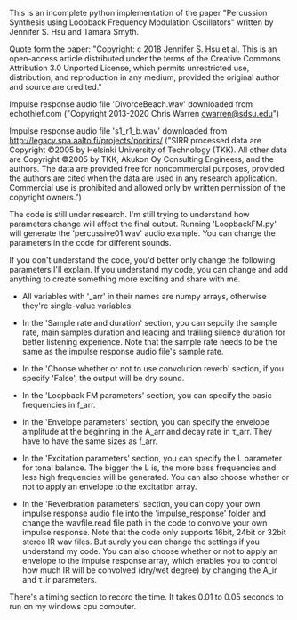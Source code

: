 This is an incomplete python implementation of the paper "Percussion Synthesis using Loopback Frequency Modulation Oscillators" written by Jennifer S. Hsu and Tamara Smyth.

Quote form the paper:
"Copyright: c 2018 Jennifer S. Hsu et al. This is an open-access article distributed under the terms of the Creative Commons Attribution 3.0 Unported License, which permits unrestricted use, distribution, and reproduction in any medium, provided the original author and source are credited."

Impulse response audio file 'DivorceBeach.wav' downloaded from echothief.com ("Copyright 2013-2020 Chris Warren cwarren@sdsu.edu") 

Impulse response audio file 's1_r1_b.wav' downloaded from http://legacy.spa.aalto.fi/projects/poririrs/ ("SIRR processed data are Copyright ©2005 by Helsinki University of Technology (TKK). All other data are Copyright ©2005 by TKK, Akukon Oy Consulting Engineers, and the authors. The data are provided free for noncommercial purposes, provided the authors are cited when the data are used in any research application. Commercial use is prohibited and allowed only by written permission of the copyright owners.")

The code is still under research. I'm still trying to understand how parameters change will affect the final output. Running 'LoopbackFM.py' will generate the 'percussive01.wav' audio example. You can change the parameters in the code for different sounds. 

If you don't understand the code, you'd better only change the following parameters I'll explain. If you understand my code, you can change and add anything to create something more exciting and share with me.

- All variables with '_arr' in their names are numpy arrays, otherwise they're single-value variables.

- In the 'Sample rate and duration' section, you can sepcify the sample rate, main samples duration and leading and trailing silence duration for better listening experience. Note that the sample rate needs to be the same as the impulse response audio file's sample rate.

- In the 'Choose whether or not to use convolution reverb' section, if you specify 'False', the output will be dry sound.

- In the 'Loopback FM parameters' section, you can specify the basic frequencies in f_arr.

- In the 'Envelope parameters' section, you can specify the envelope amplitude at the beginning in the A_arr and decay rate in τ_arr. They have to have the same sizes as f_arr.

- In the 'Excitation parameters' section, you can specify the L parameter for tonal balance. The bigger the L is, the more bass frequencies and less high frequencies will be generated. You can also choose whether or not to apply an envelope to the excitation array.

- In the 'Reverbration parameters' section, you can copy your own impulse response audio file into the 'impulse_response' folder and change the wavfile.read file path in the code to convolve your own impulse response. Note that the code only supports 16bit, 24bit or 32bit stereo IR wav files. But surely you can change the settings if you understand my code. You can also choose whether or not to apply an envelope to the impulse response array, which enables you to control how much IR will be convolved (dry/wet degree) by changing the A_ir and τ_ir parameters.

There's a timing section to record the time. It takes 0.01 to 0.05 seconds to run on my windows cpu computer.
